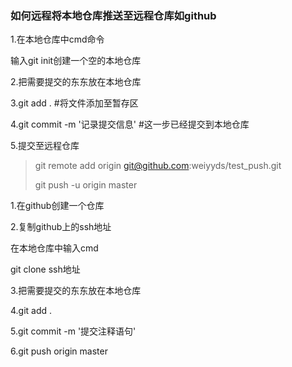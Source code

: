 ### 如何远程将本地仓库推送至远程仓库如github

1.在本地仓库中cmd命令

输入git init创建一个空的本地仓库

2.把需要提交的东东放在本地仓库

3.git add . #将文件添加至暂存区

4.git commit -m '记录提交信息' #这一步已经提交到本地仓库

5.提交至远程仓库

>git remote add origin git@github.com:weiyyds/test_push.git
>
>git push -u origin master



1.在github创建一个仓库

2.复制github上的ssh地址 

在本地仓库中输入cmd

git clone ssh地址

3.把需要提交的东东放在本地仓库

4.git add .

5.git commit -m '提交注释语句'

6.git push origin master